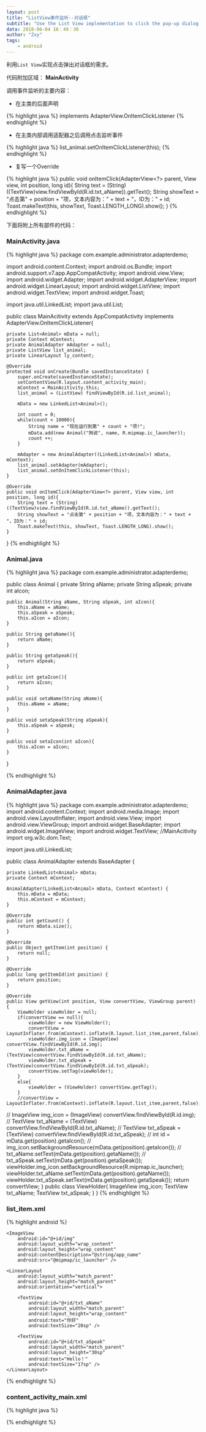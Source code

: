 ```yaml
---
layout: post
title: "ListView事件监听--对话框"
subtitle: "Use the List View implementation to click the pop-up dialog box"
data: 2018-06-04 16：49：30
author: "Zxy"
tags:
    - android
---
```


利用`List View`实现点击弹出对话框的需求。

代码附加区域：    **MainActivity**

调用事件监听的主要内容：

- 在主类的后面声明

{% highlight java %}
implements AdapterView.OnItemClickListener
{% endhighlight %}

- 在主类内部调用适配器之后调用点击监听事件

{% highlight java %}
list_animal.setOnItemClickListener(this);
{% endhighlight %}

- 复写一个Override


{% highlight java %}
public void onItemClick(AdapterView<?> parent, View view, int position, long id){
        String text = (String) ((TextView)view.findViewById(R.id.txt_aName)).getText();
        String showText = "点击第" + position + "项，文本内容为：" + text + "，ID为：" + id;
        Toast.makeText(this, showText, Toast.LENGTH_LONG).show();
    }
{% endhighlight %}

下面将附上所有部件的代码：

### MainActivity.java
{% highlight java %}
package com.example.administrator.adapterdemo;

import android.content.Context;
import android.os.Bundle;
import android.support.v7.app.AppCompatActivity;
import android.view.View;
import android.widget.Adapter;
import android.widget.AdapterView;
import android.widget.LinearLayout;
import android.widget.ListView;
import android.widget.TextView;
import android.widget.Toast;

import java.util.LinkedList;
import java.util.List;

public class MainAcitivity extends AppCompatActivity implements AdapterView.OnItemClickListener{

    private List<Animal> mData = null;
    private Context mContext;
    private AnimalAdapter mAdapter = null;
    private ListView list_animal;
    private LinearLayout ly_content;

    @Override
    protected void onCreate(Bundle savedInstanceState) {
        super.onCreate(savedInstanceState);
        setContentView(R.layout.content_activity_main);
        mContext = MainAcitivity.this;
        list_animal = (ListView) findViewById(R.id.list_animal);

        mData = new LinkedList<Animal>();

        int count = 0;
        while(count < 10000){
            String name = "现在运行到第" + count + "项!";
            mData.add(new Animal("狗说", name, R.mipmap.ic_launcher));
            count ++;
        }

        mAdapter = new AnimalAdapter((LinkedList<Animal>) mData, mContext);
        list_animal.setAdapter(mAdapter);
        list_animal.setOnItemClickListener(this);
    }

    @Override
    public void onItemClick(AdapterView<?> parent, View view, int position, long id){
        String text = (String) ((TextView)view.findViewById(R.id.txt_aName)).getText();
        String showText = "点击第" + position + "项，文本内容为：" + text + "，ID为：" + id;
        Toast.makeText(this, showText, Toast.LENGTH_LONG).show();
    }
}
{% endhighlight %}

### Animal.java
{% highlight java %}
package com.example.administrator.adapterdemo;

public class Animal {
    private String aName;
    private String aSpeak;
    private int aIcon;

    public Animal(String aName, String aSpeak, int aIcon){
        this.aName = aName;
        this.aSpeak = aSpeak;
        this.aIcon = aIcon;
    }

    public String getaName(){
        return aName;
    }

    public String getaSpeak(){
        return aSpeak;
    }

    public int getaIcon(){
        return aIcon;
    }

    public void setaName(String aName){
        this.aName = aName;
    }

    public void setaSpeak(String aSpeak){
        this.aSpeak = aSpeak;
    }

    public void setaIcon(int aIcon){
        this.aIcon = aIcon;
    }
}

{% endhighlight %}

### AnimalAdapter.java
{% highlight java %}
package com.example.administrator.adapterdemo;
import android.content.Context;
import android.media.Image;
import android.view.LayoutInflater;
import android.view.View;
import android.view.ViewGroup;
import android.widget.BaseAdapter;
import android.widget.ImageView;
import android.widget.TextView;
//MainAcitivity
import org.w3c.dom.Text;

import java.util.LinkedList;

public class AnimalAdapter extends BaseAdapter {

    private LinkedList<Animal> mData;
    private Context mContext;

    AnimalAdapter(LinkedList<Animal> mData, Context mContext) {
        this.mData = mData;
        this.mContext = mContext;
    }

    @Override
    public int getCount() {
        return mData.size();
    }

    @Override
    public Object getItem(int position) {
        return null;
    }

    @Override
    public long getItemId(int position) {
        return position;
    }

    @Override
    public View getView(int position, View convertView, ViewGroup parent) {
        ViewHolder viewHolder = null;
        if(convertView == null){
            viewHolder = new ViewHolder();
            convertView = LayoutInflater.from(mContext).inflate(R.layout.list_item,parent,false);
            viewHolder.img_icon = (ImageView) convertView.findViewById(R.id.img);
            viewHolder.txt_aName = (TextView)convertView.findViewById(R.id.txt_aName);
            viewHolder.txt_aSpeak = (TextView)convertView.findViewById(R.id.txt_aSpeak);
            convertView.setTag(viewHolder);
        }
        else{
            viewHolder = (ViewHolder) convertView.getTag();
        }
        //convertView = LayoutInflater.from(mContext).inflate(R.layout.list_item,parent,false);
//        ImageView img_icon = (ImageView) convertView.findViewById(R.id.img);
//        TextView txt_aName = (TextView) convertView.findViewById(R.id.txt_aName);
//        TextView txt_aSpeak = (TextView) convertView.findViewById(R.id.txt_aSpeak);
//        int id = mData.get(position).getaIcon();
//        img_icon.setBackgroundResource(mData.get(position).getaIcon());
//        txt_aName.setText(mData.get(position).getaName());
//        txt_aSpeak.setText(mData.get(position).getaSpeak());
        viewHolder.img_icon.setBackgroundResource(R.mipmap.ic_launcher);
        viewHolder.txt_aName.setText(mData.get(position).getaName());
        viewHolder.txt_aSpeak.setText(mData.get(position).getaSpeak());
        return convertView;
    }
    public class ViewHolder{
        ImageView img_icon;
        TextView txt_aName;
        TextView txt_aSpeak;
    }
}
{% endhighlight %}

### list_item.xml
{% highlight android %}
<?xml version="1.0" encoding="utf-8"?>
<LinearLayout xmlns:android="http://schemas.android.com/apk/res/android"
    android:layout_width="match_parent"
    android:layout_height="match_parent"
    android:background="#d8e0e8"
    android:orientation="horizontal">

    <ImageView
        android:id="@+id/img"
        android:layout_width="wrap_content"
        android:layout_height="wrap_content"
        android:contentDescription="@string/app_name"
        android:src="@mipmap/ic_launcher" />

    <LinearLayout
        android:layout_width="match_parent"
        android:layout_height="match_parent"
        android:orientation="vertical">

        <TextView
            android:id="@+id/txt_aName"
            android:layout_width="match_parent"
            android:layout_height="wrap_content"
            android:text="你好"
            android:textSize="20sp" />

        <TextView
            android:id="@+id/txt_aSpeak"
            android:layout_width="match_parent"
            android:layout_height="30sp"
            android:text="Hello！"
            android:textSize="17sp" />
    </LinearLayout>
</LinearLayout>
{% endhighlight %}

### content_activity_main.xml
{% highlight java %}
<?xml version="1.0" encoding="utf-8"?>
<RelativeLayout xmlns:android="http://schemas.android.com/apk/res/android"
    xmlns:app="http://schemas.android.com/apk/res-auto"
    xmlns:tools="http://schemas.android.com/tools"
    android:layout_width="match_parent"
    android:layout_height="match_parent">
    <ListView
        android:id="@+id/list_animal"
        android:layout_width="wrap_content"
        android:layout_height="wrap_content">
    </ListView>
</RelativeLayout>
{% endhighlight %}